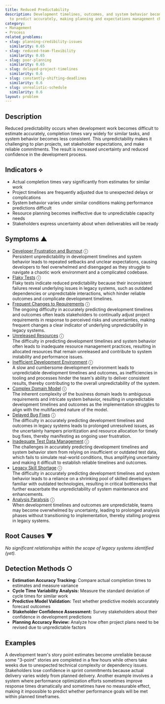 ```yaml
---
title: Reduced Predictability
description: Development timelines, outcomes, and system behavior become difficult
  to predict accurately, making planning and expectations management challenging.
category:
- Management
- Process
related_problems:
- slug: planning-credibility-issues
  similarity: 0.65
- slug: reduced-team-flexibility
  similarity: 0.65
- slug: poor-planning
  similarity: 0.65
- slug: delayed-project-timelines
  similarity: 0.6
- slug: constantly-shifting-deadlines
  similarity: 0.6
- slug: unrealistic-schedule
  similarity: 0.6
layout: problem
---
```


## Description

Reduced predictability occurs when development work becomes difficult to estimate accurately, completion times vary widely for similar tasks, and system behavior becomes less consistent. This unpredictability makes it challenging to plan projects, set stakeholder expectations, and make reliable commitments. The result is increased uncertainty and reduced confidence in the development process.


## Indicators ⟡

- Actual completion times vary significantly from estimates for similar work
- Project timelines are frequently adjusted due to unexpected delays or complications
- System behavior varies under similar conditions making performance predictions difficult
- Resource planning becomes ineffective due to unpredictable capacity needs
- Stakeholders express uncertainty about when deliverables will be ready


## Symptoms ▲

- [Developer Frustration and Burnout](developer-frustration-and-burnout.md) <span class="info-tooltip" title="Confidence: 0.426, Strength: 0.671">ⓘ</span>
<br/>  Persistent unpredictability in development timelines and system behavior leads to repeated setbacks and unclear expectations, causing developers to feel overwhelmed and disengaged as they struggle to navigate a chaotic work environment and a complicated codebase.
- [Flaky Tests](flaky-tests.md) <span class="info-tooltip" title="Confidence: 0.406, Strength: 0.707">ⓘ</span>
<br/>  Flaky tests indicate reduced predictability because their inconsistent failures reveal underlying issues in legacy systems, such as outdated dependencies or unpredictable interactions, which hinder reliable outcomes and complicate development timelines.
- [Frequent Changes to Requirements](frequent-changes-to-requirements.md) <span class="info-tooltip" title="Confidence: 0.404, Strength: 0.625">ⓘ</span>
<br/>  The ongoing difficulty in accurately predicting development timelines and outcomes often leads stakeholders to continually adjust project requirements in response to perceived risks and uncertainties, making frequent changes a clear indicator of underlying unpredictability in legacy systems.
- [Unreleased Resources](unreleased-resources.md) <span class="info-tooltip" title="Confidence: 0.385, Strength: 0.643">ⓘ</span>
<br/>  The difficulty in predicting development timelines and system behavior often leads to inadequate resource management practices, resulting in allocated resources that remain unreleased and contribute to system instability and performance issues.
- [Inefficient Development Environment](inefficient-development-environment.md) <span class="info-tooltip" title="Confidence: 0.373, Strength: 0.731">ⓘ</span>
<br/>  A slow and cumbersome development environment leads to unpredictable development timelines and outcomes, as inefficiencies in tooling and processes hinder the team's ability to deliver consistent results, thereby contributing to the overall unpredictability of the system.
- [Complex Domain Model](complex-domain-model.md) <span class="info-tooltip" title="Confidence: 0.354, Strength: 0.581">ⓘ</span>
<br/>  The inherent complexity of the business domain leads to ambiguous requirements and intricate system behavior, resulting in unpredictable development timelines and outcomes as the implementation struggles to align with the multifaceted nature of the model.
- [Delayed Bug Fixes](delayed-bug-fixes.md) <span class="info-tooltip" title="Confidence: 0.325, Strength: 0.716">ⓘ</span>
<br/>  The difficulty in accurately predicting development timelines and outcomes in legacy systems leads to prolonged unresolved issues, as the uncertainty hampers prioritization and resource allocation for timely bug fixes, thereby manifesting as ongoing user frustration.
- [Inadequate Test Data Management](inadequate-test-data-management.md) <span class="info-tooltip" title="Confidence: 0.325, Strength: 0.776">ⓘ</span>
<br/>  The challenges in accurately predicting development timelines and system behavior stem from relying on insufficient or outdated test data, which fails to simulate real-world conditions, thus amplifying uncertainty and making it difficult to establish reliable timelines and outcomes.
- [Legacy Skill Shortage](legacy-skill-shortage.md) <span class="info-tooltip" title="Confidence: 0.310, Strength: 0.620">ⓘ</span>
<br/>  The difficulty in accurately predicting development timelines and system behavior leads to a reliance on a shrinking pool of skilled developers familiar with outdated technologies, resulting in critical bottlenecks that further exacerbate the unpredictability of system maintenance and enhancements.
- [Analysis Paralysis](analysis-paralysis.md) <span class="info-tooltip" title="Confidence: 0.307, Strength: 0.697">ⓘ</span>
<br/>  When development timelines and outcomes are unpredictable, teams may become overwhelmed by uncertainty, leading to prolonged analysis phases without transitioning to implementation, thereby stalling progress in legacy systems.

## Root Causes ▼

*No significant relationships within the scope of legacy systems identified (yet).*

## Detection Methods ○

- **Estimation Accuracy Tracking:** Compare actual completion times to estimates and measure variance
- **Cycle Time Variability Analysis:** Measure the standard deviation of cycle times for similar work
- **Predictive Model Validation:** Test whether predictive models accurately forecast outcomes
- **Stakeholder Confidence Assessment:** Survey stakeholders about their confidence in development predictions
- **Planning Accuracy Review:** Analyze how often project plans need to be revised due to unpredictable factors


## Examples

A development team's story point estimates become unreliable because some "3-point" stories are completed in a few hours while others take weeks due to unexpected technical complexity or dependency issues. Stakeholders lose confidence in sprint commitments because actual delivery varies widely from planned delivery. Another example involves a system where performance optimization efforts sometimes improve response times dramatically and sometimes have no measurable effect, making it impossible to predict whether performance goals will be met within planned timeframes.
